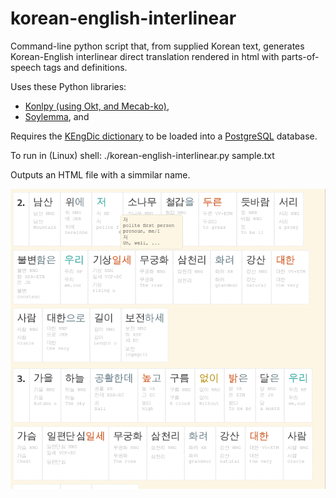 # korean-english-interlinear
Command-line python script that, from supplied Korean text, generates Korean-English interlinear direct translation rendered in html with parts-of-speech tags and definitions.

Uses these Python libraries:
- [Konlpy (using Okt, and Mecab-ko)](https://github.com/konlpy/konlpy),
- [Soylemma](https://github.com/lovit/korean_lemmatizer), and

Requires the [KEngDic dictionary](https://github.com/garfieldnate/kengdic) to be loaded into a [PostgreSQL](https://www.postgresql.org/) database.

To run in (Linux) shell:
./korean-english-interlinear.py sample.txt

Outputs an HTML file with a simmilar name.

![Alt text](/screenshot.png?raw=true)
